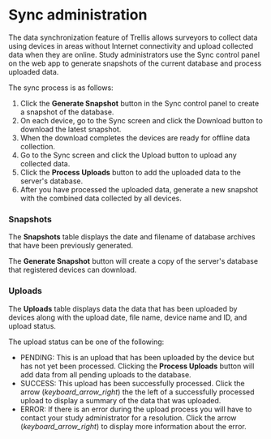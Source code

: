 # Sync administration
The data synchronization feature of Trellis allows surveyors to collect data using devices in areas without Internet
connectivity and upload collected data when they are online. Study administrators use the Sync control panel on the
web app to generate snapshots of the current database and process uploaded data. 

The sync process is as follows:

1. Click the **Generate Snapshot** button in the Sync control panel to create a snapshot of the database.
2. On each device, go to the Sync screen and click the Download button to download the latest snapshot.
3. When the download completes the devices are ready for offline data collection.
4. Go to the Sync screen and click the Upload button to upload any collected data.
5. Click the **Process Uploads** button to add the uploaded data to the server's database.
5. After you have processed the uploaded data, generate a new snapshot with the combined data collected by all devices.

### Snapshots
The **Snapshots** table displays the date and filename of database archives that have been previously generated. 

The **Generate Snapshot** button will create a copy of the server's database that registered devices can download.

### Uploads
The **Uploads** table displays data the data that has been uploaded by devices along with the upload date, file name,
device name and ID, and upload status.

The upload status can be one of the following:

- PENDING: This is an upload that has been uploaded by the device but has not yet been processed. Clicking the 
**Process Uploads** button will add data from all pending uploads to the database.
- SUCCESS: This upload has been successfully processed. Click the arrow 
(<i class="icon material-icons black--text">keyboard_arrow_right</i>) the the left of a successfully processed upload
to display a summary of the data that was uploaded.
- ERROR: If there is an error during the upload process you will have to contact your study 
administrator for a resolution. Click the arrow (<i class="icon material-icons black--text">keyboard_arrow_right</i>) 
to display more information about the error.
